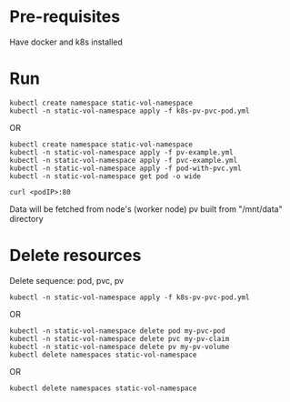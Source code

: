 # Pre-requisites
Have docker and k8s installed

# Run

```
kubectl create namespace static-vol-namespace
kubectl -n static-vol-namespace apply -f k8s-pv-pvc-pod.yml
```

OR

```
kubectl create namespace static-vol-namespace
kubectl -n static-vol-namespace apply -f pv-example.yml
kubectl -n static-vol-namespace apply -f pvc-example.yml
kubectl -n static-vol-namespace apply -f pod-with-pvc.yml
kubectl -n static-vol-namespace get pod -o wide

curl <podIP>:80

```

Data will be fetched from node's (worker node) pv built from "/mnt/data" directory

# Delete resources

Delete sequence: pod, pvc, pv

```
kubectl -n static-vol-namespace apply -f k8s-pv-pvc-pod.yml
```

OR

```
kubectl -n static-vol-namespace delete pod my-pvc-pod 
kubectl -n static-vol-namespace delete pvc my-pv-claim
kubectl -n static-vol-namespace delete pv my-pv-volume
kubectl delete namespaces static-vol-namespace
```

OR

```
kubectl delete namespaces static-vol-namespace
```
